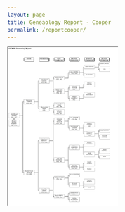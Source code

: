 ```yaml
---
layout: page
title: Geneaology Report - Cooper
permalink: /reportcooper/
---
```

<img src="/assets/COOPERGeneaologyReport.png" alt="Cooper Hourglass Chart Report" width="50%">

